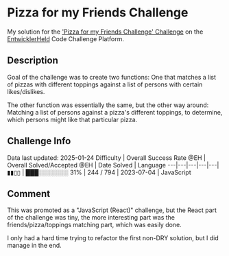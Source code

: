 # Pizza for my Friends Challenge

My solution for the ['Pizza for my Friends Challenge' Challenge](https://platform.entwicklerheld.de/challenge/pizza-for-my-friends-challenge?technology=JavaScript) on the [EntwicklerHeld](https://platform.entwicklerheld.de/) Code Challenge Platform.

## Description
Goal of the challenge was to create two functions: One that matches a list of pizzas with different toppings against a list of persons with certain likes/dislikes.

The other function was essentially the same, but the other way around: Matching a list of persons against a pizza's different toppings, to determine, which persons might like that particular pizza.

## Challenge Info
Data last updated: 2025-01-24
Difficulty | Overall Success Rate @EH | Overall Solved/Accepted @EH | Date Solved | Language
---|---|---|---|---|
▮▮▯▯ | ███░░░░░░░ 31% | 244 / 794 | 2023-07-04 | JavaScript

## Comment
This was promoted as a "JavaScript (React)" challenge, but the React part of the challenge was tiny, the more interesting part was the friends/pizza/toppings matching part, which was easily done.

I only had a hard time trying to refactor the first non-DRY solution, but I did manage in the end.